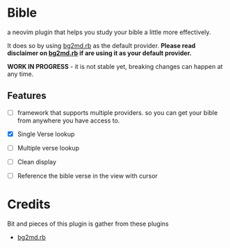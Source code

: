 # Bible
a neovim plugin that helps you study your bible a little more effectively.

It does so by using [bg2md.rb](https://github.com/jgclark/BibleGateway-to-Markdown) as the default provider.
**Please read disclaimer on [bg2md.rb](https://github.com/jgclark/BibleGateway-to-Markdown) if are using it as your
default provider.**

**WORK IN PROGRESS** - it is not stable yet, breaking changes can happen at any time.

## Features
* [ ] framework that supports multiple providers. so you can get your bible from anywhere you have access to.
* [x] Single Verse lookup
* [ ] Multiple verse lookup
* [ ] Clean display
* [ ] Reference the bible verse in the view with cursor



# Credits
Bit and pieces of this plugin is gather from these plugins

* [bg2md.rb](https://github.com/jgclark/BibleGateway-to-Markdown)
